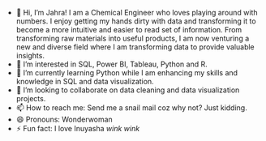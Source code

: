- 👋 Hi, I’m Jahra! I am a Chemical Engineer who loves playing around with numbers. I enjoy getting my hands dirty with data and transforming it to become a more intuitive and easier to read set of information. From transforming raw materials into useful products, I am now venturing a new and diverse field where I am transforming data to provide valuable insights.
- 👀 I’m interested in SQL, Power BI, Tableau, Python and R.
- 🌱 I’m currently learning Python while I am enhancing my skills and knowledge in SQL and data visualization.
- 💞️ I’m looking to collaborate on data cleaning and data visualization projects.
- 📫 How to reach me: Send me a snail mail coz why not? Just kidding.
- 😄 Pronouns: Wonderwoman
- ⚡ Fun fact: I love Inuyasha *wink wink*

<!---
Khlayy/Khlayy is a ✨ special ✨ repository because its `README.md` (this file) appears on your GitHub profile.
You can click the Preview link to take a look at your changes.
--->
